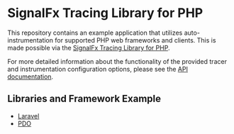 # SignalFx Tracing Library for PHP

This repository contains an example application that utilizes auto-instrumentation 
for supported PHP web frameworks and clients.  This is
made possible via the
[SignalFx Tracing Library for PHP](https://github.com/signalfx/signalfx-php-tracing).

For more detailed information about the functionality of the provided tracer and
instrumentation configuration options, please see the
[API documentation](https://docs.signalfx.com/en/latest/apm/apm-instrument/apm-php.html).

## Libraries and Framework Example

- [Laravel](./laravel)
- [PDO](./laravel)